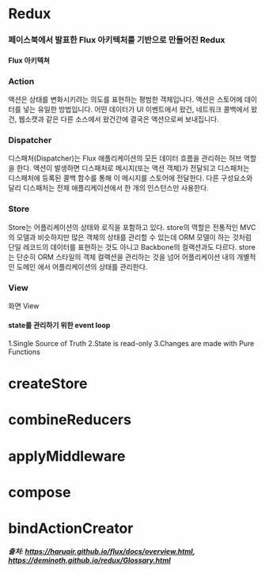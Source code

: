 # Redux

### 페이스북에서 발표한 Flux 아키텍처를 기반으로 만들어진 Redux
#### Flux 아키텍쳐


### Action
액션은 상태를 변화시키려는 의도를 표현하는 평범한 객체입니다. 액션은 스토어에 데이터를 넣는 유일한 방법입니다. 어떤 데이터가 UI 이벤트에서 왔건, 네트워크 콜백에서 왔건, 웹소캣과 같은 다른 소스에서 왔건간에 결국은 액션으로써 보내집니다.

### Dispatcher
디스패처(Dispatcher)는 Flux 애플리케이션의 모든 데이터 흐름을 관리하는 허브 역할을 한다. 액션이 발생하면 디스패처로 메시지(또는 액션 객체)가 전달되고 디스패처는 디스패처에 등록된 콜백 함수를 통해 이 메시지를 스토어에 전달한다. 다른 구성요소와 달리 디스패처는 전체 애플리케이션에서 한 개의 인스턴스만 사용한다.

### Store
Store는 어플리케이션의 상태와 로직을 포함하고 있다. store의 역할은 전통적인 MVC의 모델과 비슷하지만 많은 객체의 상태를 관리할 수 있는데 ORM 모델이 하는 것처럼 단일 레코드의 데이터를 표현하는 것도 아니고 Backbone의 컬랙션과도 다르다. store는 단순히 ORM 스타일의 객체 컬랙션을 관리하는 것을 넘어 어플리케이션 내의 개별적인 도메인 에서 어플리케이션의 상태를 관리한다.

### View
화면 View


#### state를 관리하기 위한 event loop
1.Single Source of Truth
2.State is read-only
3.Changes are made with Pure Functions

# createStore

# combineReducers

# applyMiddleware

# compose

# bindActionCreator


***출처: https://haruair.github.io/flux/docs/overview.html,
https://deminoth.github.io/redux/Glossary.html***
